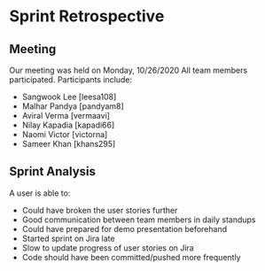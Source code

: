# Sprint Retrospective

## Meeting
  Our meeting was held on Monday, 10/26/2020 All team members participated. Participants include:
  - Sangwook Lee [leesa108]
  - Malhar Pandya [pandyam8]
  - Aviral Verma [vermaavi]
  - Nilay Kapadia [kapadi66]
  - Naomi Victor [victorna]
  - Sameer Khan [khans295]

## Sprint Analysis
A user is able to:
 - Could have broken the user stories further
 - Good communication between team members in daily standups
 - Could have prepared for demo presentation beforehand
 - Started sprint on Jira late
 - Slow to update progress of user stories on Jira
 - Code should have been committed/pushed more frequently
